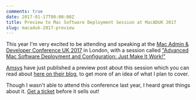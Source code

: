 ```yaml
---
comments: true
date: 2017-01-17T00:00:00Z
title: Preview to Mac Software Deployment Session at MacADUK 2017
slug: macaduk-2017-preview
---
```


This year I'm very excited to be attending and speaking at the [Mac Admin & Developer Conference UK 2017](http://www.macad.uk/) in London, with a session called ["Advanced Mac Software Deployment and Configuration: Just Make It Work!"](http://www.macad.uk/speaker/tim-sutton-advanced-mac-software-deployment-configuration/)

[Amsys](http://www.amsys.co.uk/) have just published a preview post about this session which you can read about [here on their blog](http://www.amsys.co.uk/2017/01/advanced-mac-software-deployment-configuration/), to get more of an idea of what I plan to cover.

Though I wasn't able to attend this conference last year, I heard great things about it. [Get a ticket](http://www.macad.uk/buy-passes/) before it sells out!
